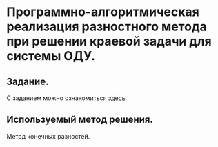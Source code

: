 # Программно-алгоритмическая реализация разностного метода при решении краевой задачи для системы ОДУ.

## Задание.
С заданием можно ознакомиться [здесь](task/lab_03.pdf).

## Используемый метод решения.
Метод конечных разностей.